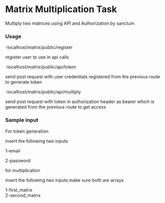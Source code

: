 

# Matrix Multiplication Task

Multiply two matrices using API and Authorization by sanctum


<h3><strong>Usage</strong></h3>


-localhost/matrix/public/register

<p>register user to use in api calls</p> 

-localhost/matrix/public/api/token
<p>send post request with user credentials registered from the previous route to generate token </p>

-localhost/matrix/public/api/multiply
<p>send post request with token in authorization header as bearer which is generated  from the previous route to get access  </p>

<h3><strong>Sample input</strong></h3>

For token generation
<p>insert the following two inputs</p>

1-email 

2-password

for multiplication

insert the following two inputs make sure both are arrays

1-first_matrix  
2-second_matrix